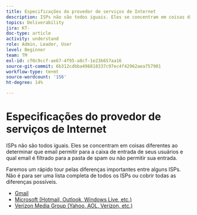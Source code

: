 ```yaml
---
title: Especificações do provedor de serviços de Internet
description: ISPs não são todos iguais. Eles se concentram em coisas diferentes ao determinar que email permitir para a caixa de entrada de seus usuários e qual email é filtrado para a pasta de spam ou não permitir sua entrada. Faremos um rápido tour pelas diferenças importantes entre alguns ISPs. Não é para ser uma lista completa de todos os ISPs ou cobrir todas as diferenças possíveis.
topics: Deliverability
jira: KT-
doc-type: article
activity: understand
role: Admin, Leader, User
level: Beginner
team: TM
exl-id: cf0c9ccf-ae67-4f95-a8cf-1e23b657aa16
source-git-commit: 6b312cdbba496818337c97ec4f42962aea757901
workflow-type: tm+mt
source-wordcount: '156'
ht-degree: 14%

---
```


# Especificações do provedor de serviços de Internet

ISPs não são todos iguais. Eles se concentram em coisas diferentes ao determinar que email permitir para a caixa de entrada de seus usuários e qual email é filtrado para a pasta de spam ou não permitir sua entrada.

Faremos um rápido tour pelas diferenças importantes entre alguns ISPs. Não é para ser uma lista completa de todos os ISPs ou cobrir todas as diferenças possíveis.

* [Gmail](./gmail.md)
* [Microsoft (Hotmail, Outlook, Windows Live, etc.)](./microsoft.md)
* [Verizon Media Group (Yahoo, AOL, Verizon, etc.)](./verizon-media-group.md)
